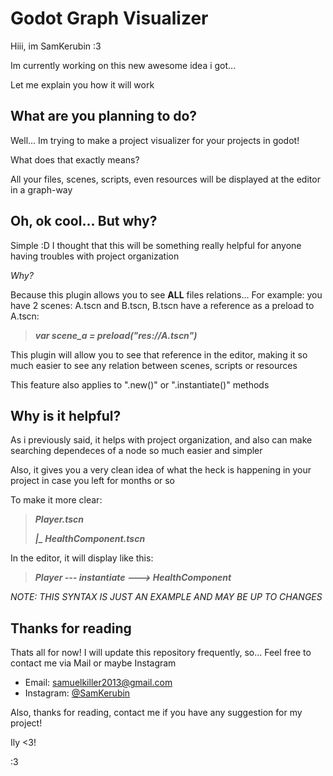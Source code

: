 # Godot Graph Visualizer

Hiii, im SamKerubin :3

Im currently working on this new awesome idea i got...

Let me explain you how it will work

## What are you planning to do?

Well... Im trying to make a project visualizer for your projects in godot!

What does that exactly means?

All your files, scenes, scripts, even resources will be displayed at the editor in a graph-way

## Oh, ok cool... But why?

Simple :D I thought that this will be something really helpful for anyone having troubles with project organization

*Why?*

Because this plugin allows you to see **ALL** files relations... For example: you have 2 scenes: A.tscn and B.tscn, B.tscn have a reference as a preload to A.tscn:

> ***var scene_a = preload("res://A.tscn")***

This plugin will allow you to see that reference in the editor, making it so much easier to see any relation between scenes, scripts or resources

This feature also applies to ".new()" or ".instantiate()" methods

## Why is it helpful?

As i previously said, it helps with project organization, and also can make searching dependeces of a node so much easier and simpler

Also, it gives you a very clean idea of what the heck is happening in your project in case you left for months or so

To make it more clear:

> ***Player.tscn***
>
> ***|_ HealthComponent.tscn***

In the editor, it will display like this:

> ***Player --- instantiate ---> HealthComponent***

*NOTE: THIS SYNTAX IS JUST AN EXAMPLE AND MAY BE UP TO CHANGES*

## Thanks for reading

Thats all for now! I will update this repository frequently, so... Feel free to contact me via Mail or maybe Instagram

- Email: samuelkiller2013@gmail.com
- Instagram: [@SamKerubin](https://www.instagram.com/samkerubin/)

Also, thanks for reading, contact me if you have any suggestion for my project!

Ily <3!

:3

